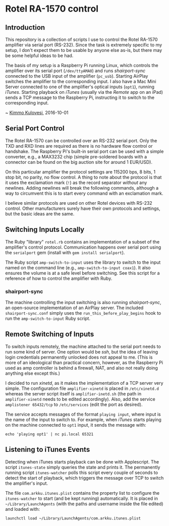 # Rotel RA-1570 control

## Introduction

This repository is a collection of scripts I use to control the Rotel RA-1570
amplifier via serial port (RS-232). Since the task is extremely specific to
my setup, I don't expect them to be usable by anyone else as-is, but there may
be some helpful ideas to be had.

The basis of my setup is a Raspberry Pi running Linux, which controls the
amplifier over its serial port (`/dev/ttyAMA0`) and runs *shairport-sync*
connected to the USB input of the amplifier (`pc_usb`). Starting AirPlay
switches the amplifier to the corresponding input. I also have a
Mac Mini Server connected to one of the amplifier's optical inputs (`opt1`),
running *iTunes*. Starting playback on *iTunes* (usually via the *Remote* app
on an iPad) sends a TCP message to the Raspberry Pi, instructing it to
switch to the corresponding input.

~ [Kimmo Kulovesi](http://arkku.com/), 2016-10-01


## Serial Port Control

The Rotel RA-1570 can be controlled over an RS-232 serial port. Only the TXD and
RXD lines are required as there is no hardware flow control or handshake. The
Raspberry Pi's built-in serial port can be used with a simple converter, e.g.,
a MAX3232 chip (simple pre-soldered boards with a connector can be found on the
big auction site for around 1 EUR/USD).

On this particular amplifier the protocol settings are 115200 bps, 8 bits,
1 stop bit, no parity, no flow control. A thing to note about the protocol is
that it uses the exclamation mark (`!`) as the record separator _without_
any newlines. Adding newlines will break the following commands, although a
way to circumvent this is to start every command with an exclamation mark.

I believe similar protocols are used on other Rotel devices with RS-232
control. Other manufacturers surely have their own protocols and settings, but
the basic ideas are the same.

## Switching Inputs Locally

The Ruby "library" `rotel.rb` contains an implementation of a subset of the
amplifier's control protocol. Communication happens over serial port using the
`serialport` gem (install with `gem install serialport`).

The Ruby script `amp-switch-to-input` uses the library to switch to the input
named on the command line (e.g., `amp-switch-to-input coax1`). It also ensures
the volume is at a safe level before switching. See this script for a reference
of how to control the amplifier with Ruby.

### shairport-sync

The machine controlling the input switching is also running *shairport-sync*,
an open-source implementation of an AirPlay server. The included
`shairport-sync.conf` simply uses the `run_this_before_play_begins` hook to
run the `amp-switch-to-input` Ruby script.

## Remote Switching of Inputs

To switch inputs remotely, the machine attached to the serial port needs to
run some kind of server. One option would be *ssh*, but the idea of leaving
login credentials permanently unlocked does not appeal to me. (This is more of
an ideological than practical concern, however, as the Raspberry Pi used as
amp controller is behind a firewall, NAT, and also not really doing anything
else except this.)

I decided to run *xinetd*, as it makes the implementation of a TCP server
very simple. The configuration file `amplifier-xinetd` is placed in
`/etc/xinetd.d` whereas the server script itself is `amplifier-inetd.sh`
(the path in `amplifier-xinetd` needs to be edited accordingly). Also,
add the service `amplistener 65432/tcp` to `/etc/services` (edit the port
as desired).

The service accepts messages of the format `playing input`, where input is
the name of the input to switch to. For example, when *iTunes* starts playing
on the machine connected to `opt1` input, it sends the message with:

    echo 'playing opt1' | nc pi.local 65321

## Listening to iTunes Events

Detecting when iTunes starts playback can be done with Applescript. The
script `itunes-state` simply queries the state and prints it. The permanently
running script `itunes-watcher` polls this script every couple of seconds
to detect the start of playback, which triggers the message over TCP to
switch the amplifier's input.

The file `com.arkku.itunes.plist` contains the property list to configure
the `itunes-watcher` to start (and be kept running) automatically. It is
placed in `~/Library/LaunchAgents` (with the paths and username inside the
file edited) and loaded with:

    launchctl load ~/Library/LaunchAgents/com.arkku.itunes.plist

